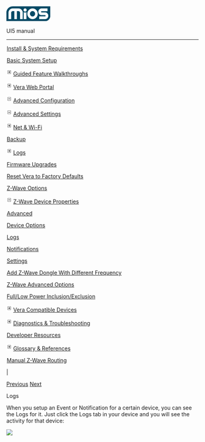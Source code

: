 ![](skins/mios/images/logo.png)

UI5 manual

  
---  
  
![](images/spacer.gif)[Install & System
Requirements](index.html#!docs5/installation_and_system_requirements_en_3Lite_all.md)

![](images/spacer.gif)[Basic System Setup ](index.html#!docs5/getting_started_en_3Lite_all.md)

![](skins/mios/images/plus.gif)[Guided Feature Walkthroughs
](features_en_3Lite_all.html)

![](skins/mios/images/plus.gif)[Vera Web Portal](index.html#!docs5/web_portal_en_3Lite_all.md)

![](skins/mios/images/minus.gif)[Advanced
Configuration](index.html#!docs5/advanced_configuration_en_3Lite_all.md)

![](skins/mios/images/minus.gif)[Advanced Settings](index.html#!docs5/advanced_settings_en_3Lite_all.md)

![](skins/mios/images/plus.gif)[Net & Wi-Fi](setup_en_3Lite_all.html_network_settings_connect_to_the_internet)

![](images/spacer.gif)[Backup](index.html#!docs5/advanced_settings_backup_en_3Lite_all.md)

![](skins/mios/images/plus.gif)[Logs](advanced_settings_en_3Lite_all.html_logs)

![](images/spacer.gif)[Firmware Upgrades](index.html#!docs5/advanced_settings_downloads_en_3Lite_all.md)

![](images/spacer.gif)[Reset Vera to Factory Defaults](index.html#!docs5/reset_factory_defaults_en_3Lite_all.md)

![](images/spacer.gif)[Z-Wave Options](index.html#!docs5/zwave_options_en_3Lite_all.md)

![](skins/mios/images/minus.gif)[Z-Wave Device Properties](index.html#!docs5/add_device_zwave_properties_options_en_3Lite_all.md)

![](images/spacer.gif)[Advanced](index.html#!docs5/add_device_zwave_properties_advanced_en_3Lite_all.md)

![](images/spacer.gif)[Device Options](index.html#!docs5/add_device_zwave_properties_dev_option_en_3Lite_all.md)

![](images/spacer.gif)[Logs](index.html#!docs5/add_device_zwave_properties_logs_en_3Lite_all.md)

![](images/spacer.gif)[Notifications](index.html#!docs5/add_device_zwave_properties_notifications_en_3Lite_all.md)

![](images/spacer.gif)[Settings](index.html#!docs5/add_device_zwave_properties_settings_en_3Lite_all.md)

![](images/spacer.gif)[Add Z-Wave Dongle With Different Frequency](index.html#!docs5/changing_zwave_port_en_3Lite_all.md)

![](images/spacer.gif)[Z-Wave Advanced Options](index.html#!docs5/zwave_device_advanced_en_3Lite_all.md)

![](images/spacer.gif)[Full/Low Power Inclusion/Exclusion](index.html#!docs5/full_power_inclusion_en_3Lite_all.md)

![](skins/mios/images/plus.gif)[Vera Compatible
Devices](index.html#!docs5/supported_hardware_en_3Lite_all.md)

![](skins/mios/images/plus.gif)[Diagnostics &
Troubleshooting](index.html#!docs5/troubleshooting_en_3Lite_all.md)

![](images/spacer.gif)[Developer Resources](index.html#!docs5/developers_en_3Lite_all.md)

![](skins/mios/images/plus.gif)[Glossary &
References](index.html#!docs5/reference_en_3Lite_all.md)

![](images/spacer.gif)[Manual Z-Wave Routing](index.html#!docs5/ManualRoute_en_3Lite_all.md)

|

[Previous](index.html#!docs5/add_device_zwave_properties_dev_option_en_3Lite_all.md)
[Next](index.html#!docs5/add_device_zwave_properties_notifications_en_3Lite_all.md)

Logs

  

When you setup an Event or Notification for a certain device, you can see the
Logs for it. Just click the Logs tab in your device and you will see the
activity for that device:  
  
![](/images/mios/UI5_LogsTab1.PNG)

  

